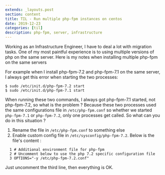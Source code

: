 ```yaml
---
extends: _layouts.post
section: content
title: TIL - Run multiple php-fpm instances on centos
date: 2019-12-23
categories: [til]
description: php-fpm, server, infrastructure
---
```


Working as an Infrastructure Engineer, I have to deal a lot with migration tasks. One of my most paintful experience is to using multiple versions of php on the same server.
Here is my notes when installing multiple php-fpm on the same servers 

For example when I install php-fpm-7.2 and php-fpm-7.1 on the same server, I always get this error when starting the two processes:


```
$ sudo /etc/init.d/php-fpm-7.2 start
$ sudo /etc/init.d/php-fpm-7.1 start
```
When running these two commands, I always got php-fpm-7.1 started, not php-fpm-7.2, so what is the problem ? 
Because these two processes used the same configurations file in `/etc/php-fpm.conf` so whether we started `php-fpm-7.1` or `php-fpm-7.2`, only one processes get called.
So what can you do in this situation ?
1. Rename the file in `/etc/php-fpm.conf` to something else
2. Enable custom config file in `/etc/sysconfig/php-fpm-7.2`. Below is the file's content :

```
  1 # Additional environment file for php-fpm
  2 # Uncomment below to use the php 7.2 specific configuration file
  3 OPTIONS="-y /etc/php-fpm-7.2.conf"
```

Just uncomment the third line, then everything is OK.
